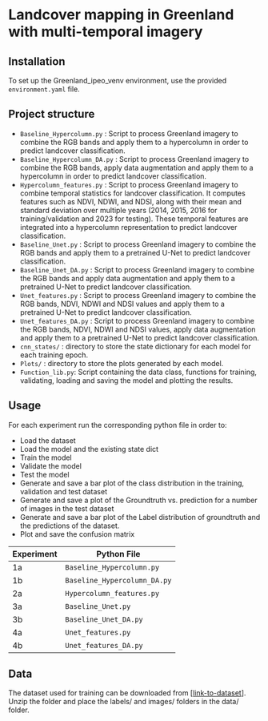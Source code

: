 #  Landcover mapping in Greenland with multi-temporal imagery
## Installation
To set up the Greenland_ipeo_venv environment, use the provided `environment.yaml` file.

## Project structure
- `Baseline_Hypercolumn.py` : Script to process Greenland imagery to combine the RGB bands and apply them to a hypercolumn in order to predict landcover classification.
- `Baseline_Hypercolumn_DA.py` : Script to process Greenland imagery to combine the RGB bands, apply data augmentation and apply them to a hypercolumn in order to predict landcover classification.
- `Hypercolumn_features.py` : Script to process Greenland imagery to combine temporal statistics for landcover classification. It computes features such as NDVI, NDWI, and NDSI, along with their mean and standard deviation over multiple years  (2014, 2015, 2016 for training/validation and 2023 for testing). These temporal features are integrated into 
a hypercolumn representation to predict landcover classification.
- `Baseline_Unet.py` : Script to process Greenland imagery to combine the RGB bands and apply them to a pretrained U-Net to predict landcover classification.
- `Baseline_Unet_DA.py` : Script to process Greenland imagery to combine the RGB bands and apply data augmentation and apply them to a pretrained U-Net to predict landcover classification.
- `Unet_features.py` : Script to process Greenland imagery to combine the RGB bands, NDVI, NDWI and NDSI values and apply them to a pretrained U-Net to predict landcover classification.
-  `Unet_features_DA.py` : Script to process Greenland imagery to combine the RGB bands, NDVI, NDWI and NDSI values, apply data augmentation and apply them to a pretrained U-Net to predict landcover classification.
- `cnn_states/` : directory to store the state dictionary for each model for each training epoch.
- `Plots/` : directory to store the plots generated by each model.
- `Function_lib.py`: Script containing the data class, functions for training, validating, loading and saving the model and plotting the results.

## Usage
For each experiment run the corresponding python file in order to:
- Load the dataset
- Load the model and the existing state dict
- Train the model
- Validate the model
- Test the model
- Generate and save a bar plot of the class distribution in the training, validation and test dataset
- Generate and save a plot of the Groundtruth vs. prediction for a number of images in the test dataset
- Generate and save a bar plot of the Label distribution of groundtruth and the predictions of the dataset.
- Plot and save the confusion matrix

| Experiment | Python File                |
|------------|----------------------------|
| 1a         | `Baseline_Hypercolumn.py`  |
| 1b         | `Baseline_Hypercolumn_DA.py` |
| 2a         | `Hypercolumn_features.py`  |
| 3a         | `Baseline_Unet.py`         |
| 3b         | `Baseline_Unet_DA.py`      |
| 4a         | `Unet_features.py`         |
| 4b         | `Unet_features_DA.py`      |

## Data
The dataset used for training can be downloaded from [[link-to-dataset](https://enacshare.epfl.ch/bY2wS5TcA4CefGks7NtXg)]. Unzip the folder and place the labels/ and images/ folders in the data/ folder.
